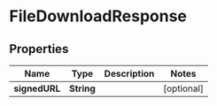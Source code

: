 
# FileDownloadResponse

## Properties
Name | Type | Description | Notes
------------ | ------------- | ------------- | -------------
**signedURL** | **String** |  |  [optional]



